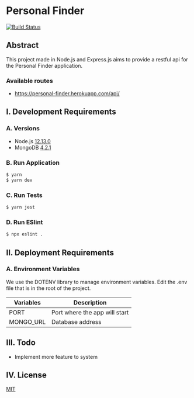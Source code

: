 # Personal Finder #
[![Build Status](https://travis-ci.org/joemccann/dillinger.svg?branch=master)](https://travis-ci.org/joemccann/dillinger)

## Abstract ##
This project made in Node.js and Express.js aims to provide a restful api for the Personal Finder application.

### Available routes ###
- https://personal-finder.herokuapp.com/api/

## I. Development Requirements ##
  
### A. Versions ###
 - Node.js [12.13.0](https://nodejs.org/en/download/)
 - MongoDB [4.2.1](https://docs.mongodb.com/manual/administration/install-community/)

### B. Run Application ###
```bash
$ yarn
$ yarn dev
```
 
### C. Run Tests ###
```bash
$ yarn jest
```

### D. Run ESlint ###
```bash
$ npx eslint .
```

## II. Deployment Requirements ##

### A. Environment Variables ###
 We use the DOTENV library to manage environment variables. Edit the .env file that is in the root of the project.
 
| Variables | Description |
|-----------|-------------|
| PORT | Port where the app will start |
| MONGO_URL | Database address |

## III. Todo ##
 - Implement more feature to system

## IV. License ##
[MIT](LICENSE)

